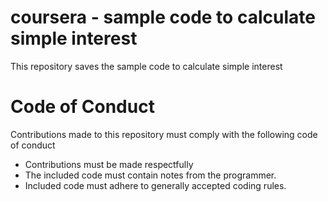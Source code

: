 # coursera - sample code to calculate simple interest
This repository saves the sample code to calculate simple interest

# Code of Conduct
Contributions made to this repository must comply with the following code of conduct
- Contributions must be made respectfully
- The included code must contain notes from the programmer.
- Included code must adhere to generally accepted coding rules.
